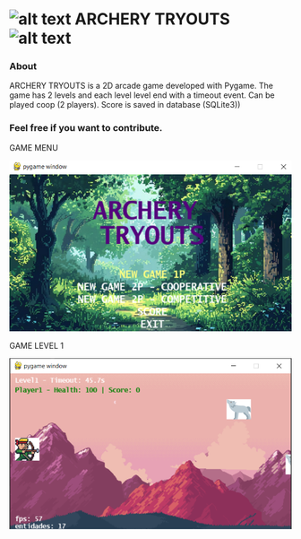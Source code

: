 ![alt text](https://github.com/borinvini/MountainShooter/blob/main/asset/Player1.png?raw=true "ARCHERY TRYOUTS") ARCHERY TRYOUTS ![alt text](https://github.com/borinvini/MountainShooter/blob/main/asset/Player1.png?raw=true "Mountain Shooter")
===============
 

### About

ARCHERY TRYOUTS is a 2D arcade game developed with Pygame. The game has 2 levels and each level level end with a timeout event.
Can be played coop (2 players).
Score is saved in database (SQLite3))


### Feel free if you want to contribute.



GAME MENU

![img.png](img.png)

GAME LEVEL 1

![img_2.png](img_2.png)

